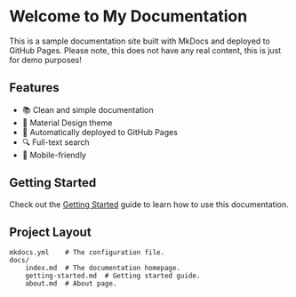 # Welcome to My Documentation

This is a sample documentation site built with MkDocs and deployed to GitHub Pages. Please note, this does not have any real content, this is just for demo purposes!

## Features

- 📚 Clean and simple documentation
- 🎨 Material Design theme
- 🚀 Automatically deployed to GitHub Pages
- 🔍 Full-text search
- 📱 Mobile-friendly

## Getting Started

Check out the [Getting Started](getting-started.md) guide to learn how to use this documentation.

## Project Layout

    mkdocs.yml    # The configuration file.
    docs/
        index.md  # The documentation homepage.
        getting-started.md  # Getting started guide.
        about.md  # About page. 